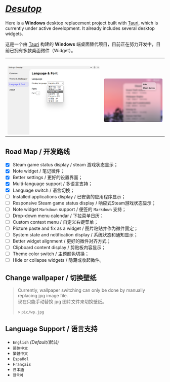 # ***[Desutop](https://github.com/will5933/desutop)***

Here is a **Windows** desktop replacement project built with [Tauri](https://github.com/tauri-apps/tauri), which is currently under active development. It already includes several desktop widgets.

这是一个由 [Tauri](https://github.com/tauri-apps/tauri) 构建的 **Windows** 端桌面替代项目，目前正在努力开发中，目前已拥有多款桌面微件（Widget）。

<table>
  <tr>
    <td><img alt="" src="static/pic-a.png"></td>
    <td><img alt="" src="static/pic-b.png"></td>
  <tr>
  <tr>
    <td><img alt="" src="static/pic-lang.png"></td>
    <td><img alt="" src="static/pic-add.png"></td>
  <tr>
</table>

## Road Map / 开发路线

- [x] Steam game status display / steam 游戏状态显示；
- [x] Note widget / 笔记微件；
- [x] Better settings / 更好的设置界面；
- [x] Multi-language support / 多语言支持；
- [x] Language switch / 语言切换；
- [ ] Installed applications display / 已安装的应用程序显示；
- [ ] Responsive Steam game status display / 响应式Steam游戏状态显示；
- [ ] Note widget `Markdown` support / 便签的 `Markdown` 支持；
- [ ] Drop-down menu calendar / 下拉菜单日历；
- [ ] Custom context menu / 自定义右键菜单；
- [ ] Picture paste and fix as a widget / 图片粘贴并作为微件固定；
- [ ] System state and notification display / 系统状态和通知显示；
- [ ] Better widget alignment / 更好的微件对齐方式；
- [ ] Clipboard content display / 剪贴板内容显示；
- [ ] Theme color switch / 主题颜色切换；
- [ ] Hide or collapse widgets / 隐藏或收起微件。

## Change wallpaper / 切换壁纸

> Currently, wallpaper switching can only be done by manually replacing jpg image file.  
> 现在只能手动替换 jpg 图片文件来切换壁纸。
>
> `>` `pic/wp.jpg`

## Language Support / 语言支持

- `English` *(Default/默认)*
- `简体中文`
- `繁體中文`
- `Español`
- `Français`
- `日本語`
- `한국어`